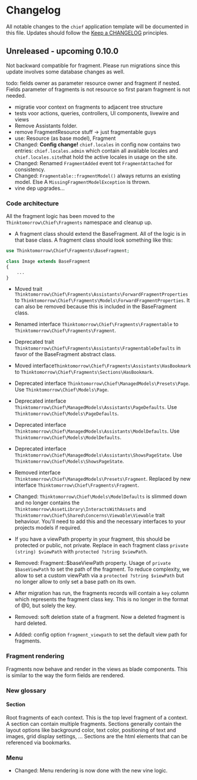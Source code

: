 # Changelog

All notable changes to the `chief` application template will be documented in this file. Updates should follow
the [Keep a CHANGELOG](http://keepachangelog.com/)
principles.

## Unreleased - upcoming 0.10.0
Not backward compatible for fragment. Please run migrations since this update involves some database changes as well.

todo: fields owner as parameter resource owner and fragment if nested. Fields parameter of fragments is not resource so first param fragment is not needed.
- migratie voor context on fragments to adjacent tree structure
- tests voor actions, queries, controllers, UI components, livewire and views
- Remove Assistants folder.
- remove FragmentResource stuff -> just fragmentable guys
- use: Resource (as base model), Fragment
- Changed: **Config change!** `chief.locales` in config now contains two entries: `chief.locales.admin` which contain all available locales and `chief.locales.site`that hold the active locales in usage on the site.
-   Changed: Renamed `FragmentAdded` event tot `FragmentAttached` for consistency.
- Changed: `Fragmentable::fragmentModel()` always returns an existing model. Else A `MissingFragmentModelException` is thrown.
- vine dep upgrades...

### Code architecture
All the fragment logic has been moved to the `Thinktomorrow\Chief\Fragments` namespace and cleanup up.

- A fragment class should extend the BaseFragment. All of the logic is in that base class.  A fragment class should look something like this:
```php
use Thinktomorrow\Chief\Fragments\BaseFragment;

class Image extends BaseFragment
{
    ...
}
```
- Moved trait `Thinktomorrow\Chief\Fragments\Assistants\ForwardFragmentProperties` to `Thinktomorrow\Chief\Fragments\Models\ForwardFragmentProperties`. It can also be removed because this is included in the BaseFragment class.
- Renamed interface `Thinktomorrow\Chief\Fragments\Fragmentable` to `Thinktomorrow\Chief\Fragments\Fragment`.
- Deprecated trait `Thinktomorrow\Chief\Fragments\Assistants\FragmentableDefaults` in favor of the BaseFragment abstract class.
- Moved interface`Thinktomorrow\Chief\Fragments\Assistants\HasBookmark` to `Thinktomorrow\Chief\Fragments\Sections\HasBookmark`. 
- Deprecated interface `Thinktomorrow\Chief\ManagedModels\Presets\Page`. Use `Thinktomorrow\Chief\Models\Page`.
- Deprecated interface `Thinktomorrow\Chief\ManagedModels\Assistants\PageDefaults`. Use `Thinktomorrow\Chief\Models\PageDefaults`.
- Deprecated interface `Thinktomorrow\Chief\ManagedModels\Assistants\ModelDefaults`. Use `Thinktomorrow\Chief\Models\ModelDefaults`.
- Deprecated interface `Thinktomorrow\Chief\ManagedModels\Assistants\ShowsPageState`. Use `Thinktomorrow\Chief\Models\ShowsPageState`.
- Removed interface `Thinktomorrow\Chief\ManagedModels\Presets\Fragment`. Replaced by new interface `Thinktomorrow\Chief\Fragments\Fragment`.
- Changed: `Thinktomorrow\Chief\Models\ModelDefaults` is slimmed down and no longer contains the `Thinktomorrow\AssetLibrary\InteractsWithAssets` and `Thinktomorrow\Chief\Shared\Concerns\Viewable\Viewable` trait behaviour. You'll need to add this and the necessary interfaces to your projects models if required.

- If you have a viewPath property in your fragment, this should be protected or public, not private.
  Replace in each fragment class `private (string) $viewPath` with `protected ?string $viewPath`.
- Removed: Fragment::$baseViewPath property. Usage of `private $baseViewPath` to set the path of the fragment. To reduce complexity, we allow to set a custom viewPath via a `protected ?string $viewPath` but no longer allow to only set a base path on its own.
- After migration has run, the fragments records will contain a `key` column which represents the fragment class key. This is no longer in the format of <key>@0, but solely the key.
- Removed: soft deletion state of a fragment. Now a deleted fragment is hard deleted.
- Added: config option `fragment_viewpath` to set the default view path for fragments.

### Fragment rendering
Fragments now behave and render in the views as blade components. This is similar to the way the form fields are rendered.

### New glossary
#### Section 
Root fragments of each context. This is the top level fragment of a context. A section can contain multiple fragments. 
Sections generally contain the layout options like background color, text color, positioning of text and images, grid display settings, ... 
Sections are the html elements that can be referenced via bookmarks.

### Menu
- Changed: Menu rendering is now done with the new vine logic. 
